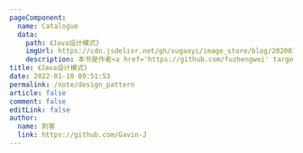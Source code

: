 ```yaml
---
pageComponent:
  name: Catalogue
  data:
    path: 《Java设计模式》
    imgUrl: https://cdn.jsdelivr.net/gh/xugaoyi/image_store/blog/20200112120340.png
    description: 本书是作者<a href='https://github.com/fuzhengwei' target='_blank'>小傅哥</a>，投入50天时间，从互联网实际业务开发中抽离出，交易、营销、秒杀、中间件、源码等22个真实业务场景，编写了18万字271页的实战型Java编程资料。如果书中含有不易理解的内容，一定是作者在编写的过程中缺少必要的描述和严格的校准，感谢把你的意见或者疑问提交给我，也欢迎与我多一些交互，互相进步共同成长。来源：<a href='https://github.com/fuzhengwei/itstack-demo-design' target='_blank'>重学 Java 设计模式</a>
title: 《Java设计模式》
date: 2022-01-10 09:51:53
permalink: /note/design_pattern
article: false
comment: false
editLink: false
author:
  name: 刺客
  link: https://github.com/Gavin-J
---
```

